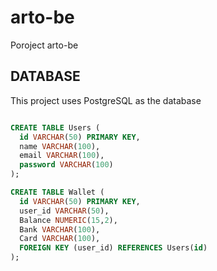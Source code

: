 # arto-be
Poroject arto-be

## DATABASE

This project uses PostgreSQL as the database

```sql

CREATE TABLE Users (
  id VARCHAR(50) PRIMARY KEY,
  name VARCHAR(100),
  email VARCHAR(100),
  password VARCHAR(100)
);

CREATE TABLE Wallet (
  id VARCHAR(50) PRIMARY KEY,
  user_id VARCHAR(50),
  Balance NUMERIC(15,2),
  Bank VARCHAR(100),
  Card VARCHAR(100),
  FOREIGN KEY (user_id) REFERENCES Users(id)
);
```


